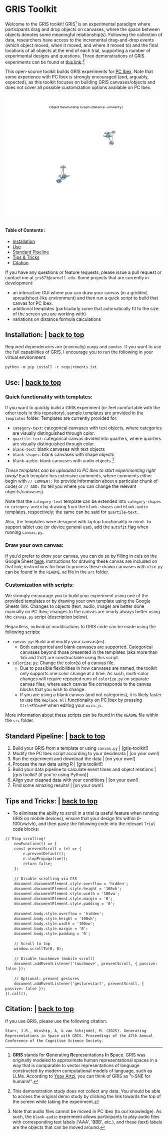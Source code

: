 # GRIS Toolkit

Welcome to the GRIS toolkit! GRIS[^1] is an experimental paradigm where participants drag and drop objects on canvases, where the space between objects denotes some meaningful relationship(s). Following the collection of data, researchers have access to the incremental drag-and-drop events (which object moved, when it moved, and where it moved to) and the final locations of all objects at the end of each trial, supporting a number of experimental designs and questions. Three demonstrations of GRIS experiments can be found at [this link](https://farm.pcibex.net/r/dxyQEL/).[^2] 

This open-source toolkit builds GRIS experiments for [PC Ibex](https://doc.pcibex.net/). Note that some experience with PC Ibex is strongly encouraged (and, arguably, expected), as this toolkit focuses on building GRIS canvases/objects and does not cover all possible customization options available on PC Ibex.

![alt text](https://github.com/johnstarr-ling/gris-toolkit/blob/main/src/outputs/image_3D.gif "Sample visualization of GRIS data, where distance ~ similarity.")


#### Table of Contents <a name="toc"></a>:
- [Installation](#installation)
- [Use](#use)
- [Standard Pipeline](#pipeline)
- [Tips & Tricks](#tat)
- [Citation](#citation)

If you have any questions or feature requests, please issue a pull request or contact me at `jrs673@cornell.edu`. Some projects that are currently in development: 
- an interactive GUI where you can draw your canvas (in a gridded, spreadsheet-like environment) and then run a quick script to build that canvas for PC Ibex.
- additional templates (particularly some that automatically fit to the size of the screen you are working with)
- variations on distance formula calculations

## Installation: <a name="installation"></a> | [back to top](#toc)
Required dependencies are (minimally) `numpy` and `pandas`. If you want to use the full capabilities of GRIS, I encourage you to run the following in your virtual environment:

```
python -m pip install -r requirements.txt
```

## Use: <a name="use"></a> | [back to top](#toc)

### Quick functionality with templates:
If you want to quickly build a GRIS experiment (or feel comfortable with the other tools in this repository), sample templates are provided in the `templates` folder. Templates are currently provided for:
- `category-text`: categorical canvases with text objects, where categories are visually distinguished through color.
- `quartile-text`: categorical canvas divided into quarters, where quarters are visually distinguished through color.
- `blank-text`: blank canvases with text objects
- `blank-shapes`: blank canvases with shape objects
- `blank-audio`: blank canvases with audio objects.[^3]

*These templates can be uploaded to PC Ibex to start experimenting right away!* Each template has extensive comments, where comments either begin with `// COMMENT:` (to provide information about a particular chunk of code) or `// ADD:` (to tell you where you can change the relevant objects/canvases).


Note that the `category-text` template can be extended into `category-shapes` or `category-audio` by drawing from the `blank-shapes` and `blank-audio` templates, respectively; the same can be said for `quartile-text`.

Also, the templates were designed with laptop functionality in mind. To support tablet use (or device general use), add the `autofit` flag when running `canvas.py`.

### Draw your own canvas:
If you'd prefer to *draw* your canvas, you can do so by filling in cels on the Google Sheet [here](https://docs.google.com/spreadsheets/d/1sGGG7CWqjrYFazkx4lSACYk-2peZrUHPVDiLMJD4yDc/edit?usp=sharing). Instructions for drawing these canvas are included on that link; instructions for how to process these drawn canvases with `xlsx.py` can be found in the `README.md` file in the `src` folder. 

### Customization with scripts:
We strongly encourage you to build your experiment using one of the provided templates or by drawing your own template using the Google Sheets link. Changes to objects (text, audio, image) are better done manually on PC Ibex; changes to the canvas are nearly always better using the `canvas.py` script (description below).

Regardless, individual modifications to GRIS code can be made using the following scripts:
- `canvas.py`: Build and modify your canvas(es).
  - Both categorical and blank canvases are supported. Categorical canvases beyond those presented in the templates (aka more than 1x5 and 2x2) are constructable using this script. 
- `colorize.py`: Change the color(s) of a canvas file.
  - Due to possible flexibilities in how canvases are named, the toolkit only supports one color change at a time. As such, multi-color changes will require repeated runs of `colorize.py` on separate canvas files, where each canvas file corresponds to the canvas blocks that you wish to change.
  - If you are using a blank canvas (and not categories), it is likely faster to use the `Replace All` functionality on PC Ibex by pressing `Ctrl+F`/`Cmd+F` when editing your `main.js`.

More information about these scripts can be found in the `README` file within the `src` folder. 


## Standard Pipeline: <a name="pipeline"></a> | [back to top](#toc)
1. Build your GRIS from a template or using `canvas.py` | [gris-toolkit!]
2. Modify the PC Ibex script according to your desiderata | [on your own!]
3. Run the experiment and download the data | [on your own!]
4. Process the raw data using R | [gris toolkit!]
5. Build your data pipeline to calculate event times and object relations | [gris toolkit! (if you're using Python)]
6. Align your cleaned data with your conditions | [on your own!]
7. Find some amazing results! | [on your own!]


## Tips and Tricks:  <a name="tat"></a> | [back to top](#toc)
- To eliminate the ability to scroll in a trial (a useful feature when running GRIS on mobile devices), ensure that your design fits within 0-100(vw/vh), and then paste the following code into the relevant `Trial` code blocks:
```
// Stop scrolling!
    newFunction(() => {
    const preventScroll = (e) => {
        e.preventDefault();
        e.stopPropagation();
        return false;
    };

    // Disable scrolling via CSS
    document.documentElement.style.overflow = 'hidden';
    document.documentElement.style.height = '100vh';
    document.documentElement.style.width = '100vw';
    document.documentElement.style.margin = '0';
    document.documentElement.style.padding = '0';

    document.body.style.overflow = 'hidden';
    document.body.style.height = '100vh';
    document.body.style.width = '100vw';
    document.body.style.margin = '0';
    document.body.style.padding = '0';

    // Scroll to top
    window.scrollTo(0, 0);

    // Disable touchmove (mobile scroll)
    document.addEventListener('touchmove', preventScroll, { passive: false });

    // Optional: prevent gestures
    document.addEventListener('gesturestart', preventScroll, { passive: false });
}).call(),
```



## Citation: <a name="citation"></a> | [back to top](#toc)
If you use GRIS, please use the following citation:
```
Starr, J.R., Winship, A, & van Schijndel, M. (2025). Generating Representations in Space with GRIS. Proceedings of the 47th Annual Conference of the Cognitive Science Society.
```


[^1]: **GRIS** stands for **G**enerating **R**epresentations **I**n **S**pace. GRIS was originally modeled to approximate human representational spaces in a way that is comparable to vector representations of language constructed by modern computational models of language, such as LLMs. According to [Yoav Artzi](https://yoavartzi.com/), you can think of GRIS as "t-SNE for humans!".
[^2]: This demonstration study does not collect any data. You should be able to access the original demo study by clicking the link towards the top of the screen  while taking the experiment. 
[^3]: Note that audio files cannot be moved in PC Ibex (to our knowledge). As such, the `blank-audio` experiment allows participants to play audio files with corresponding text labels ('AAA', 'BBB', etc.), and these (text) labels are the objects that can be moved around. 
